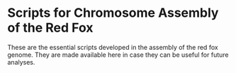 # Scripts for Chromosome Assembly of the Red Fox

These are the essential scripts developed in the assembly of the red fox genome. They are made available here in case they can be useful for future analyses.
